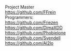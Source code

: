 Project Master</br> https://github.com/FFrein<br/> Programmers: </br> https://github.com/Friezen </br> https://github.com/DimaXDD </br> https://github.com/Phobielone </br>
  https://github.com/Svendell </br> https://github.com/Al2lo </br>
